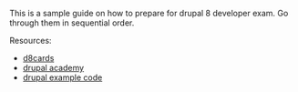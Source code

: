 This is a sample guide on how to prepare for drupal 8 developer exam. Go through them in sequential order.

Resources:

* [d8cards](http://d8cards.com/)
* [drupal academy](https://community.acquiacademy.com)
* [drupal example code](https://www.drupal.org/project/examples)